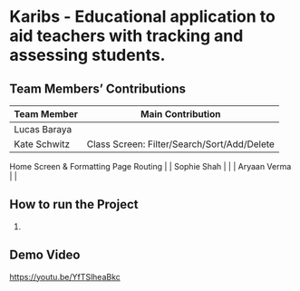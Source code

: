 # Karibs - Educational application to aid teachers with tracking and assessing students.


## Team Members’ Contributions
| Team Member     | Main Contribution                                                                                      |
|-----------------|--------------------------------------------------------------------------------------------------------|
| Lucas Baraya    |  |
| Kate Schwitz    | Class Screen: Filter/Search/Sort/Add/Delete
Home Screen & Formatting
Page Routing
|
| Sophie Shah     |  |
| Aryaan Verma    |  |


## How to run the Project
1.


## Demo Video
https://youtu.be/YfTSlheaBkc
